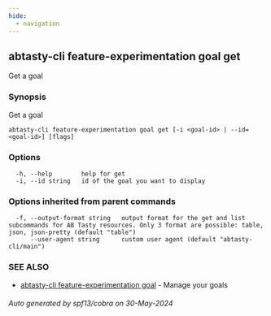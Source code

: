 ```yaml
---
hide:
  - navigation
---
```

## abtasty-cli feature-experimentation goal get

Get a goal

### Synopsis

Get a goal

```
abtasty-cli feature-experimentation goal get [-i <goal-id> | --id=<goal-id>] [flags]
```

### Options

```
  -h, --help        help for get
  -i, --id string   id of the goal you want to display
```

### Options inherited from parent commands

```
  -f, --output-format string   output format for the get and list subcommands for AB Tasty resources. Only 3 format are possible: table, json, json-pretty (default "table")
      --user-agent string      custom user agent (default "abtasty-cli/main")
```

### SEE ALSO

* [abtasty-cli feature-experimentation goal](abtasty-cli_feature-experimentation_goal.md)	 - Manage your goals

###### Auto generated by spf13/cobra on 30-May-2024
